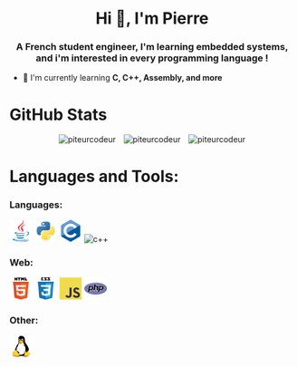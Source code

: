 <h1 align="center">Hi 👋, I'm Pierre</h1>
<h3 align="center">A French student engineer, I'm learning embedded systems, and i'm interested in every programming language !</h3>

- 🌱 I'm currently learning **C, C++, Assembly, and more**

# GitHub Stats
<p align="center">
  <img src="https://github-readme-stats.vercel.app/api?username=piteurcodeur&show_icons=true&theme=radical" alt="piteurcodeur" style="width: 32%; margin: 0 1%;" />
  <img src="https://github-readme-stats.vercel.app/api/top-langs/?username=piteurcodeur&layout=compact&theme=radical" alt="piteurcodeur" style="width: 32%; margin: 0 1%;" />
  <img src="https://github-readme-streak-stats.herokuapp.com/?user=piteurcodeur&theme=radical" alt="piteurcodeur" style="width: 32%; margin: 0 1%;" />
</p>

# Languages and Tools:

### Languages:
<p> 
  <img src="https://raw.githubusercontent.com/devicons/devicon/master/icons/java/java-original.svg" alt="java" width="40" height="40"/> 
  <img src="https://raw.githubusercontent.com/devicons/devicon/master/icons/python/python-original.svg" alt="python" width="40" height="40"/>
  <img src="https://raw.githubusercontent.com/devicons/devicon/master/icons/c/c-original.svg" alt="c" width="40" height="40"/>
  <img src="https://raw.githubusercontent.com/devicons/devicon/master/icons/c++/c++-original.svg" alt="c++" width="40" height="40"/>

</p>

### Web:
<p>
  <img src="https://raw.githubusercontent.com/devicons/devicon/master/icons/html5/html5-original-wordmark.svg" alt="html5" width="40" height="40"/> 
  <img src="https://raw.githubusercontent.com/devicons/devicon/master/icons/css3/css3-original-wordmark.svg" alt="css3" width="40" height="40"/> 
  <img src="https://raw.githubusercontent.com/devicons/devicon/master/icons/javascript/javascript-original.svg" alt="javascript" width="40" height="40"/> 
  <img src="https://raw.githubusercontent.com/devicons/devicon/master/icons/php/php-original.svg" alt="php" width="40" height="40"/>
  
</p>

### Other:
<p>
  <img src="https://raw.githubusercontent.com/devicons/devicon/master/icons/linux/linux-original.svg" alt="linux" width="40" height="40"/>
</p>
